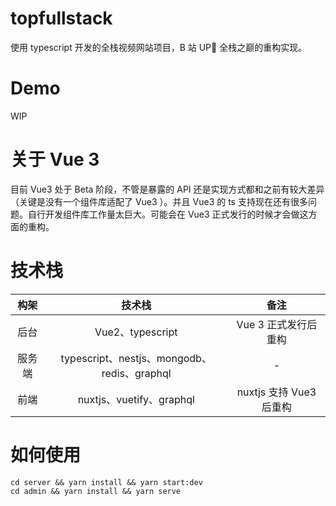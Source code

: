 # topfullstack

使用 typescript 开发的全栈视频网站项目，B 站 UP🐖 全栈之巅的重构实现。

# Demo

WIP

# 关于 Vue 3

目前 Vue3 处于 Beta 阶段，不管是暴露的 API 还是实现方式都和之前有较大差异（关键是没有一个组件库适配了 Vue3 ）。并且 Vue3 的 ts 支持现在还有很多问题。自行开发组件库工作量太巨大。可能会在 Vue3 正式发行的时候才会做这方面的重构。

# 技术栈

|  构架  |                   技术栈                    |          备注           |
| :----: | :-----------------------------------------: | :---------------------: |
|  后台  |              Vue2、typescript               |  Vue 3 正式发行后重构   |
| 服务端 | typescript、nestjs、mongodb、redis、graphql |            -            |
|  前端  |          nuxtjs、vuetify、graphql           | nuxtjs 支持 Vue3 后重构 |

# 如何使用

```
cd server && yarn install && yarn start:dev
cd admin && yarn install && yarn serve
```
